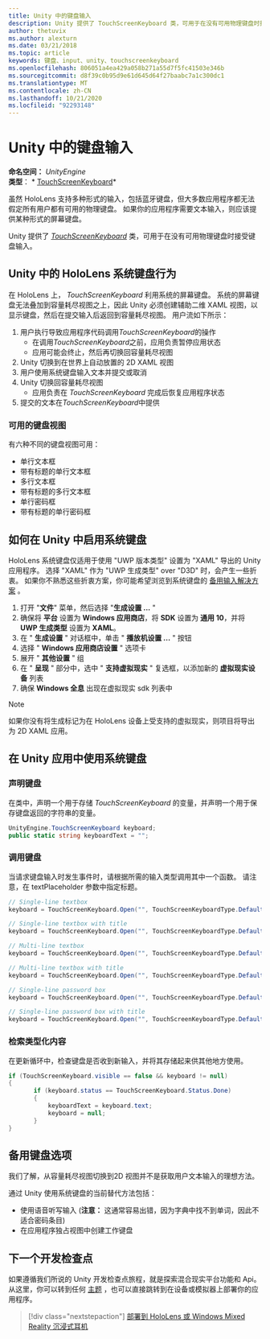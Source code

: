 ```yaml
---
title: Unity 中的键盘输入
description: Unity 提供了 TouchScreenKeyboard 类，可用于在没有可用物理键盘时接受键盘输入。
author: thetuvix
ms.author: alexturn
ms.date: 03/21/2018
ms.topic: article
keywords: 键盘、input、unity、touchscreenkeyboard
ms.openlocfilehash: 806051a4ea429a058b271a55d7f5fc41503e346b
ms.sourcegitcommit: d8f39c0b95d9e61d645d64f27baabc7a1c300dc1
ms.translationtype: MT
ms.contentlocale: zh-CN
ms.lasthandoff: 10/21/2020
ms.locfileid: "92293148"
---
```

# <a name="keyboard-input-in-unity"></a>Unity 中的键盘输入

**命名空间：** *UnityEngine*<br>
 **类型**： * [TouchScreenKeyboard](https://docs.unity3d.com/ScriptReference/TouchScreenKeyboard.html)*

虽然 HoloLens 支持多种形式的输入，包括蓝牙键盘，但大多数应用程序都无法假定所有用户都有可用的物理键盘。 如果你的应用程序需要文本输入，则应该提供某种形式的屏幕键盘。

Unity 提供了 *[TouchScreenKeyboard](https://docs.unity3d.com/ScriptReference/TouchScreenKeyboard.html)* 类，可用于在没有可用物理键盘时接受键盘输入。

## <a name="hololens-system-keyboard-behavior-in-unity"></a>Unity 中的 HoloLens 系统键盘行为

在 HoloLens 上， *TouchScreenKeyboard* 利用系统的屏幕键盘。 系统的屏幕键盘无法叠加到容量耗尽视图之上，因此 Unity 必须创建辅助二维 XAML 视图，以显示键盘，然后在提交输入后返回到容量耗尽视图。 用户流如下所示：
1. 用户执行导致应用程序代码调用*TouchScreenKeyboard*的操作
    * 在调用*TouchScreenKeyboard*之前，应用负责暂停应用状态
    * 应用可能会终止，然后再切换回容量耗尽视图
2. Unity 切换到在世界上自动放置的 2D XAML 视图
3. 用户使用系统键盘输入文本并提交或取消
4. Unity 切换回容量耗尽视图
    * 应用负责在 *TouchScreenKeyboard* 完成后恢复应用程序状态
5. 提交的文本在*TouchScreenKeyboard*中提供

### <a name="available-keyboard-views"></a>可用的键盘视图

有六种不同的键盘视图可用：
* 单行文本框
* 带有标题的单行文本框
* 多行文本框
* 带有标题的多行文本框
* 单行密码框
* 带有标题的单行密码框

## <a name="how-to-enable-the-system-keyboard-in-unity"></a>如何在 Unity 中启用系统键盘

HoloLens 系统键盘仅适用于使用 "UWP 版本类型" 设置为 "XAML" 导出的 Unity 应用程序。 选择 "XAML" 作为 "UWP 生成类型" over "D3D" 时，会产生一些折衷。 如果你不熟悉这些折衷方案，你可能希望浏览到系统键盘的 [备用输入解决方案](#alternative-keyboard-options) 。
1. 打开 "**文件**" 菜单，然后选择 "**生成设置 ...** "
2. 确保将 **平台** 设置为 **Windows 应用商店**，将 **SDK** 设置为 **通用 10**，并将 **UWP 生成类型** 设置为 **XAML**。
3. 在 " **生成设置** " 对话框中，单击 " **播放机设置 ...** " 按钮
4. 选择 " **Windows 应用商店设置** " 选项卡
5. 展开 " **其他设置** " 组
6. 在 " **呈现** " 部分中，选中 " **支持虚拟现实** " 复选框，以添加新的 **虚拟现实设备** 列表
7. 确保 **Windows 全息** 出现在虚拟现实 sdk 列表中

>[!NOTE]
>如果你没有将生成标记为在 HoloLens 设备上受支持的虚拟现实，则项目将导出为 2D XAML 应用。

## <a name="using-the-system-keyboard-in-your-unity-app"></a>在 Unity 应用中使用系统键盘

### <a name="declare-the-keyboard"></a>声明键盘

在类中，声明一个用于存储 *TouchScreenKeyboard* 的变量，并声明一个用于保存键盘返回的字符串的变量。

```cs
UnityEngine.TouchScreenKeyboard keyboard;
public static string keyboardText = "";
```

### <a name="invoke-the-keyboard"></a>调用键盘

当请求键盘输入时发生事件时，请根据所需的输入类型调用其中一个函数。 请注意，在 textPlaceholder 参数中指定标题。

```cs
// Single-line textbox
keyboard = TouchScreenKeyboard.Open("", TouchScreenKeyboardType.Default, false, false, false, false);

// Single-line textbox with title
keyboard = TouchScreenKeyboard.Open("", TouchScreenKeyboardType.Default, false, false, false, false, "Single-line title");

// Multi-line textbox
keyboard = TouchScreenKeyboard.Open("", TouchScreenKeyboardType.Default, false, true, false, false);

// Multi-line textbox with title
keyboard = TouchScreenKeyboard.Open("", TouchScreenKeyboardType.Default, false, true, false, false, "Multi-line Title");

// Single-line password box
keyboard = TouchScreenKeyboard.Open("", TouchScreenKeyboardType.Default, false, false, true, false);

// Single-line password box with title
keyboard = TouchScreenKeyboard.Open("", TouchScreenKeyboardType.Default, false, false, true, false, "Secure Single-line Title");
```

### <a name="retrieve-typed-contents"></a>检索类型化内容

在更新循环中，检查键盘是否收到新输入，并将其存储起来供其他地方使用。

```cs
if (TouchScreenKeyboard.visible == false && keyboard != null)
{
       if (keyboard.status == TouchScreenKeyboard.Status.Done)
       {
           keyboardText = keyboard.text;
           keyboard = null;
       }
}
```

## <a name="alternative-keyboard-options"></a>备用键盘选项

我们了解，从容量耗尽视图切换到2D 视图并不是获取用户文本输入的理想方法。

通过 Unity 使用系统键盘的当前替代方法包括：
* 使用语音听写输入 (<b>注意：</b> 这通常容易出错，因为字典中找不到单词，因此不适合密码条目) 
* 在应用程序独占视图中创建工作键盘

## <a name="next-development-checkpoint"></a>下一个开发检查点

如果遵循我们所说的 Unity 开发检查点旅程，就是探索混合现实平台功能和 Api。 从这里，你可以转到任何 [主题](unity-development-overview.md#3-platform-capabilities-and-apis) ，也可以直接跳转到在设备或模拟器上部署你的应用程序。

> [!div class="nextstepaction"]
> [部署到 HoloLens 或 Windows Mixed Reality 沉浸式耳机](../platform-capabilities-and-apis/using-visual-studio.md)
